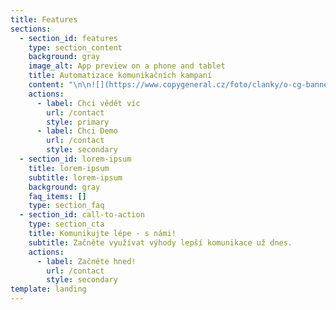 ```yaml
---
title: Features
sections:
  - section_id: features
    type: section_content
    background: gray
    image_alt: App preview on a phone and tablet
    title: Automatizace komunikačních kampaní
    content: "\n\n![](https://www.copygeneral.cz/foto/clanky/o-cg-banner-komunikacni-kampane-fin.jpg)\n\n### Mít to před očima\n\nU složitějších komunikačních scénářů oceníte jejich vizuální podobu, která zachycuje jednotlivé komunikační body, jejich vzájemné propojení, rozhodovací body, spouštěče i vyhodnocení.\n\n#### Plná automatizace\_\n\nKrása používání naší platformy spočívá v plné automatizaci. Bez manuálních zásahů kampaně odcházejí a vyhodnocují se. Uvolní se vám ruce od rutinní exekutivy a kampaně budete řídit jako dobře sehraný orchestr.\n\n#### Otevřel? Neotevřel?\n\nŘešení je napojené na analytické nástroje, které v reálném čase vyhodnocují výsledky komunikace. Reakce vašich klientů tak určují další kroky komunikačního scénáře. Systém se sám učí.\n\n#### Ukázka komunikačního scénáře&#xA;(e-mailing & remarketing)\n\nV prvním kroku odchází hromadný e-mail na předem definovanou skupinu zákazníků. E-mail obsahuje nabídku a call-to-action v podobě sledovaného URL. Po prvním kroku se flow větví na základě podmínek:\n\n**1. Klient otevřel e-mail, ale nekliknul na link:**\nZa 3 dny po otevření odchází další e-mail s rekapitulací nabídky a s nabídkou osobní konzultace s poradcem (personalizace podle lokality).\nZároveň odchází interní e-mail poradci. Obsahuje informace o klientovi, pokyn k oslovení (když se neozve zítra sám, pozítří volat) a odkaz do CRM pro záznam výsledku jednání.\n\n**2. Klient otevřel e-mail a kliknul, ale nedokončil transakci na webu (nekoupil)**\nZa 2 dny po návštěvě webu odchází další e-mail s rekapitulací a odkazem na stránku, kde může klient transakci dokončit. Volitelně může obsahovat pobídku, např. slevový kupon.\n\n**3. Klient otevřel e-mail, kliknul a dokončil transakci na webu**\nSystém počká 7 dní a odešle e-mail s žádostí o poskytnutí zpětné vazby na průběh transakce a poskytnuté služby.\n\n**4. Klient neotevřel e-mail**\nPo 7 dnech odchází stejný e-mail jako na začátku, jen s naléhavějším předmětem – např. upozornění na blížící se konec časově omezené akce.\n"
    actions:
      - label: Chci vědět víc
        url: /contact
        style: primary
      - label: Chci Demo
        url: /contact
        style: secondary
  - section_id: lorem-ipsum
    title: lorem-ipsum
    subtitle: lorem-ipsum
    background: gray
    faq_items: []
    type: section_faq
  - section_id: call-to-action
    type: section_cta
    title: Komunikujte lépe - s námi!
    subtitle: Začněte využívat výhody lepší komunikace už dnes.
    actions:
      - label: Začněte hned!
        url: /contact
        style: secondary
template: landing
---
```

